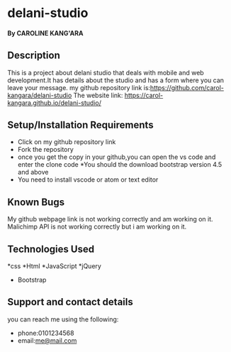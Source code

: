 # delani-studio
####  
#### By CAROLINE KANG'ARA
## Description
This is a project about delani studio that deals with mobile and web development.It has details about the studio and has a form where you can leave your message.
my github repository link is:https://github.com/carol-kangara/delani-studio
The website link: https://carol-kangara.github.io/delani-studio/
## Setup/Installation Requirements 
* Click on my github  repository link
* Fork the repository
* once you get the copy in your github,you can open the vs code and enter the clone code
*You  should the download bootstrap version 4.5 and above
* You need to install vscode or atom or text editor
## Known Bugs
My github webpage link is not working correctly and am working on it.
Malichimp API is not working correctly but i am working on it.
## Technologies Used
*css
*Html
*JavaScript
*jQuery
* Bootstrap
## Support and contact details
you can reach me using the following:
* phone:0101234568
* email:me@mail.com